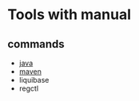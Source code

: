 # Tools with manual

## commands

* [java][install_java_maven]
* [maven][install_java_maven]
* liquibase
* regctl

[install_java_maven]:<../commands/java/java.md>

